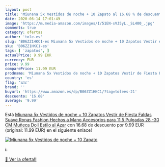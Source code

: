 ```yaml
---
layout: post
title: 'Miunana 5x Vestidos de noche + 10 Zapato al 16.68 % de descuento'
date: 2020-06-14 17:01:49
image: 'https://m.media-amazon.com/images/I/51EN-sVJ5yL._SL400_.jpg'
comments: true
category: ofertas
author: 'tole.es'
slug: 'B06ZZ1HKC1-es Miunana 5x Vestidos de noche + 10 Zapatos Vestir de Fiesta...'
sku: 'B06ZZ1HKC1-es'
tags: [ 'zapatos', ]
actualPrice: 9.99 EUR
currency: EUR
price: 9.99
comparePrice: 11.99 EUR
prodname: 'Miunana 5x Vestidos de noche + 10 Zapatos Vestir de Fiesta Faldas Suave Ropas Fashion Hechos a Mano Accesorios para 11.5 Pulgadas 28 -30 CM Muñeca Doll Estilo al Azar'
country: 'es'
flag: '🇪🇸'
brand: ''
buyurl: 'https://www.amazon.es/dp/B06ZZ1HKC1/?tag=tolees-21'
descuento: '16.68'
average: '9.99'
---
```


Está [Miunana 5x Vestidos de noche + 10 Zapatos Vestir de Fiesta Faldas Suave Ropas Fashion Hechos a Mano Accesorios para 11.5 Pulgadas 28 -30 CM Muñeca Doll Estilo al Azar](https://www.amazon.es/dp/B06ZZ1HKC1/?tag=tolees-21) con 16.68 de descuento por 9.99 EUR (original: 11.99 EUR) en el siguiente enlace!

[![Miunana 5x Vestidos de noche + 10 Zapato](https://m.media-amazon.com/images/I/51EN-sVJ5yL._SL400_.jpg)](https://www.amazon.es/dp/B06ZZ1HKC1/?tag=tolees-21)

ℹ️:


[🛒 Ver la oferta!!](https://www.amazon.es/dp/B06ZZ1HKC1/?tag=tolees-21)
